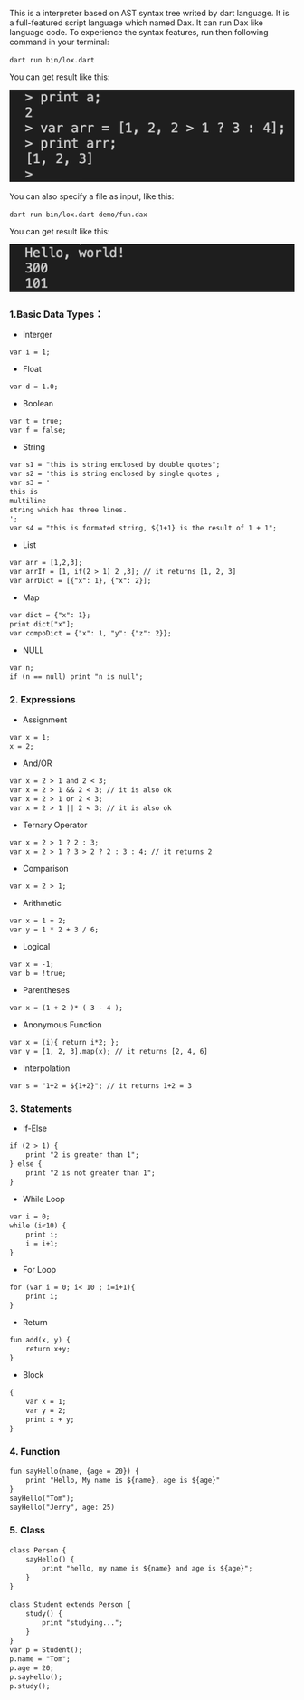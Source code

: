 This is a interpreter based on AST syntax tree writed by dart language. It is a full-featured script language which named Dax. It can run Dax like language code. To experience the syntax features, run then following command in your terminal:

`dart run bin/lox.dart`

You can get result like this:

![localimage](./static/snapshot1.png)

You can also specify a file as input, like this:

`dart run bin/lox.dart demo/fun.dax`

You can get result like this:

![localiamge](./static/snapshot2.png)


### 1.Basic Data Types：

* Interger 
```
var i = 1; 
```
* Float
```
var d = 1.0;
```
* Boolean
```
var t = true; 
var f = false;
```
* String
```
var s1 = "this is string enclosed by double quotes";  
var s2 = 'this is string enclosed by single quotes'; 
var s3 = '
this is 
multiline 
string which has three lines.
';
var s4 = "this is formated string, ${1+1} is the result of 1 + 1";
```
* List 
```
var arr = [1,2,3];
var arrIf = [1, if(2 > 1) 2 ,3]; // it returns [1, 2, 3]
var arrDict = [{"x": 1}, {"x": 2}];
```
* Map 
```
var dict = {"x": 1};
print dict["x"];
var compoDict = {"x": 1, "y": {"z": 2}};
```
* NULL
```
var n;
if (n == null) print "n is null"; 
```
### 2. Expressions
* Assignment 
```
var x = 1;
x = 2;
```
* And/OR 
```
var x = 2 > 1 and 2 < 3;
var x = 2 > 1 && 2 < 3; // it is also ok
var x = 2 > 1 or 2 < 3;
var x = 2 > 1 || 2 < 3; // it is also ok
```

* Ternary Operator
```
var x = 2 > 1 ? 2 : 3;
var x = 2 > 1 ? 3 > 2 ? 2 : 3 : 4; // it returns 2
```

* Comparison 
```
var x = 2 > 1;
```

* Arithmetic
```
var x = 1 + 2;
var y = 1 * 2 + 3 / 6;
```

* Logical
```
var x = -1;
var b = !true;
```

* Parentheses
```
var x = (1 + 2 )* ( 3 - 4 );
```

* Anonymous Function
```
var x = (i){ return i*2; };
var y = [1, 2, 3].map(x); // it returns [2, 4, 6]
```

* Interpolation
```
var s = "1+2 = ${1+2}"; // it returns 1+2 = 3
```

### 3. Statements
* If-Else
```
if (2 > 1) {
	print "2 is greater than 1";
} else {
	print "2 is not greater than 1";
}
```

* While Loop 
```
var i = 0;
while (i<10) {
	print i;
	i = i+1;
}
```
* For Loop
```
for (var i = 0; i< 10 ; i=i+1){
	print i;
}
```

* Return
```
fun add(x, y) {
	return x+y;
}
```

* Block
```
{
	var x = 1;
	var y = 2;
	print x + y;
}
```

### 4. Function
```
fun sayHello(name, {age = 20}) {
	print "Hello, My name is ${name}, age is ${age}"
}
sayHello("Tom");
sayHello("Jerry", age: 25)
```

### 5. Class 
```
class Person {
	sayHello() {
		print "hello, my name is ${name} and age is ${age}";
	}
}

class Student extends Person {
	study() {
		print "studying...";
	}
}
var p = Student();
p.name = "Tom";
p.age = 20;
p.sayHello();
p.study();
```